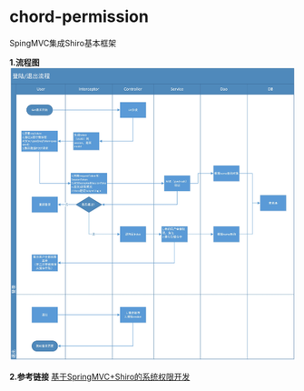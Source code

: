 # chord-permission
SpingMVC集成Shiro基本框架


**1.流程图**
![img](screenshot/系统登陆-退出流程图.jpg)

**2.参考链接**
[基于SpringMVC+Shiro的系统权限开发](https://iliangqunru.bitcron.com/post/2017/ji-yu-springmvc-shirode-xi-tong-quan-xian-kai-fa)
